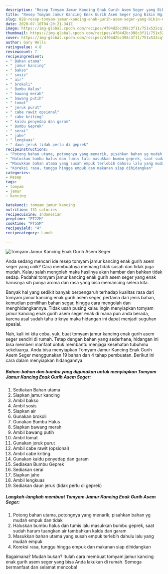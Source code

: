 ```yaml
---
description: "Resep Tomyam Jamur Kancing Enak Gurih Asem Seger yang Bikin Ngiler"
title: "Resep Tomyam Jamur Kancing Enak Gurih Asem Seger yang Bikin Ngiler"
slug: 828-resep-tomyam-jamur-kancing-enak-gurih-asem-seger-yang-bikin-ngiler
date: 2020-07-10T04:20:21.341Z
image: https://img-global.cpcdn.com/recipes/4f04d2bc398c3f11/751x532cq70/tomyam-jamur-kancing-enak-gurih-asem-seger-foto-resep-utama.jpg
thumbnail: https://img-global.cpcdn.com/recipes/4f04d2bc398c3f11/751x532cq70/tomyam-jamur-kancing-enak-gurih-asem-seger-foto-resep-utama.jpg
cover: https://img-global.cpcdn.com/recipes/4f04d2bc398c3f11/751x532cq70/tomyam-jamur-kancing-enak-gurih-asem-seger-foto-resep-utama.jpg
author: Gary Wells
ratingvalue: 4.8
reviewcount: 7
recipeingredient:
- " Bahan utama"
- " jamur kancing"
- " bakso"
- " sosis"
- " air"
- " brokoli"
- " Bumbu Halus"
- " bawang merah"
- " bawang putih"
- " tomat"
- " jeruk purut"
- " cabe rawit opsional"
- " cabe kriting"
- " kaldu penyedap dan garam"
- " Bumbu Geprek"
- " serai"
- " jahe"
- " lengkuas"
- " daun jeruk tidak perlu di geprek"
recipeinstructions:
- "Potong bahan utama, potongnya yang menarik, pisahkan bahan yg mudah empuk dan tidak"
- "Haluskan bumbu halus dan tumis lalu masukkan bumbu geprek, saat sudah harum tuangkan air tambahkan kaldu dan garam"
- "Masukkan bahan utama yang susah empuk terlebih dahulu lalu yang mudah empuk"
- "Koreksi rasa, tunggu hingga empuk dan makanan siap dihidangkan"
categories:
- Resep
tags:
- tomyam
- jamur
- kancing

katakunci: tomyam jamur kancing 
nutrition: 131 calories
recipecuisine: Indonesian
preptime: "PT22M"
cooktime: "PT55M"
recipeyield: "4"
recipecategory: Lunch

---
```



![Tomyam Jamur Kancing Enak Gurih Asem Seger](https://img-global.cpcdn.com/recipes/4f04d2bc398c3f11/751x532cq70/tomyam-jamur-kancing-enak-gurih-asem-seger-foto-resep-utama.jpg)

Anda sedang mencari ide resep tomyam jamur kancing enak gurih asem seger yang unik? Cara membuatnya memang tidak susah dan tidak juga mudah. Kalau salah mengolah maka hasilnya akan hambar dan bahkan tidak sedap. Padahal tomyam jamur kancing enak gurih asem seger yang enak harusnya sih punya aroma dan rasa yang bisa memancing selera kita.

Banyak hal yang sedikit banyak berpengaruh terhadap kualitas rasa dari tomyam jamur kancing enak gurih asem seger, pertama dari jenis bahan, kemudian pemilihan bahan segar, hingga cara mengolah dan menghidangkannya. Tidak usah pusing kalau ingin menyiapkan tomyam jamur kancing enak gurih asem seger enak di mana pun anda berada, karena asal sudah tahu triknya maka hidangan ini dapat menjadi suguhan spesial.




Nah, kali ini kita coba, yuk, buat tomyam jamur kancing enak gurih asem seger sendiri di rumah. Tetap dengan bahan yang sederhana, hidangan ini bisa memberi manfaat untuk membantu menjaga kesehatan tubuhmu sekeluarga. Anda bisa menyiapkan Tomyam Jamur Kancing Enak Gurih Asem Seger menggunakan 19 bahan dan 4 tahap pembuatan. Berikut ini cara dalam menyiapkan hidangannya.

<!--inarticleads1-->

##### Bahan-bahan dan bumbu yang digunakan untuk menyiapkan Tomyam Jamur Kancing Enak Gurih Asem Seger:

1. Sediakan  Bahan utama
1. Siapkan  jamur kancing
1. Ambil  bakso
1. Ambil  sosis
1. Siapkan  air
1. Gunakan  brokoli
1. Gunakan  Bumbu Halus
1. Siapkan  bawang merah
1. Ambil  bawang putih
1. Ambil  tomat
1. Gunakan  jeruk purut
1. Ambil  cabe rawit (opsional)
1. Ambil  cabe kriting
1. Gunakan  kaldu penyedap dan garam
1. Sediakan  Bumbu Geprek
1. Sediakan  serai
1. Siapkan  jahe
1. Ambil  lengkuas
1. Sediakan  daun jeruk (tidak perlu di geprek)




<!--inarticleads2-->

##### Langkah-langkah membuat Tomyam Jamur Kancing Enak Gurih Asem Seger:

1. Potong bahan utama, potongnya yang menarik, pisahkan bahan yg mudah empuk dan tidak
1. Haluskan bumbu halus dan tumis lalu masukkan bumbu geprek, saat sudah harum tuangkan air tambahkan kaldu dan garam
1. Masukkan bahan utama yang susah empuk terlebih dahulu lalu yang mudah empuk
1. Koreksi rasa, tunggu hingga empuk dan makanan siap dihidangkan




Bagaimana? Mudah bukan? Itulah cara membuat tomyam jamur kancing enak gurih asem seger yang bisa Anda lakukan di rumah. Semoga bermanfaat dan selamat mencoba!
